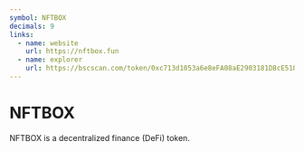 ```yaml
---
symbol: NFTBOX
decimals: 9
links:
  - name: website
    url: https://nftbox.fun
  - name: explorer
    url: https://bscscan.com/token/0xc713d1053a6e8eFA08aE2903181D8cE5182Aa66c
---
```


# NFTBOX

NFTBOX is a decentralized finance (DeFi) token.
